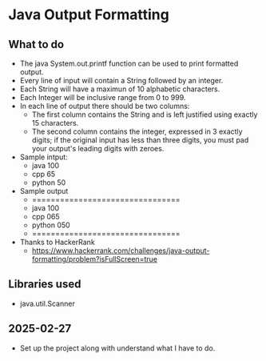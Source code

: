 # Java Output Formatting

## What to do 
- The java System.out.printf function can be used to print formatted output.
- Every line of input will contain a String followed by an integer.
- Each String will have a maximun of 10 alphabetic characters.
- Each Integer will be inclusive range from 0 to 999.
- In each line of output there should be two columns:
    - The first column contains the String and is left justified using exactly 15 characters.
    - The second column contains the integer, expressed in 3 exactly  digits; if the original input has less than three digits, you must 
      pad your output's leading digits with zeroes.
- Sample intput:
    - java 100
    - cpp 65
    - python 50
- Sample output
    - ================================
    - java 100
    - cpp 065
    - python 050
    - ================================
- Thanks to HackerRank
    - https://www.hackerrank.com/challenges/java-output-formatting/problem?isFullScreen=true

## Libraries used
- java.util.Scanner

## 2025-02-27
- Set up the project along with understand what I have to do.
